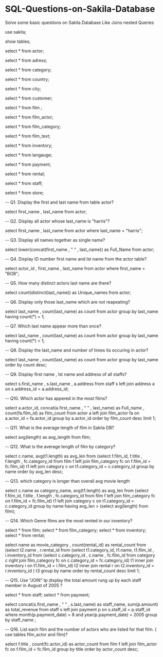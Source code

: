 # SQL-Questions-on-Sakila-Database

Solve  some basic questions on Sakila Database Like Joins nested Queries

use sakila;

show tables;

select  * from actor;

select  * from adress;

select  * from category;

select  * from country;

select  * from city;

select  * from customer;

select  * from film ;

select  * from film_actor;

select  * from film_category;

select  * from film_text;

select  * from inventory;

select  * from langauge;

select  * from payment;

select  * from rental;

select  * from staff;

select  * from store;

-- Q1. Display the first and last name from table actor?

select first_name , last_name from actor;

-- Q2. Display all actor whose last_name is "harris"?

select first_name , last_name from actor where last_name = "harris";

-- Q3. Display all names  together as single name?

select lower(concat(first_name , " " , last_name)) as Full_Name from actor;

-- Q4. Display  ID number first name and lst name from the actor table?

select actor_id , first_name , last_name from  actor where first_name = "BOB";

-- Q5. How many distinct actors last name are there?

select count(distinct(last_name)) as Unique_names from actor;

-- Q6. Display only those last_name which are not reapeating?

select last_name , count(last_name) as count from actor group by last_name having count(*) = 1;

-- Q7. Which last name appear more than once?

select last_name , count(last_name) as count from actor group by last_name having count(*) > 1;

-- Q8. Display the last_name and number of times its occuring in actor?

select last_name , count(last_name) as count from actor group by last_name order by count desc;

-- Q9. Display first name , lst name and address of all staffs?

select s.first_name , s.last_name , a.address from 
staff s left join address a
on
s.address_id = a.address_id;

-- Q10. Which actor has appered in the most films?

select a.actor_id, concat(a.first_name , " " , last_name) as Full_name , count(fa.film_id) as film_count
from 
actor a left join film_actor fa
on 
a.actor_id = fa.actor_id
group by   a.actor_id
order by film_count desc
limit 1;

-- Q11. What is the average length of film in Sakila DB?

select avg(length) as avg_length from film;

-- Q12. What is the average length of film by category?

select c.name,  avg(t1.length) as avg_len from 
(select f.film_id, f.title , f.length , fc.category_id
from 
film f left join film_category fc
on f.film_id = fc.film_id) t1
left join  category c
on t1.category_id = c.category_id
group by name
order by avg_len desc;

-- Q13. which category is longer than overall avg movie length

select c.name as category_name,  avg(t1.length) as avg_len from 
(select f.film_id, f.title , f.length , fc.category_id
from 
film f left join film_category fc
on f.film_id = fc.film_id) t1
left join  category c
on t1.category_id = c.category_id
group by name
having avg_len > (select avg(length) from film);

-- Q14. Which Genre films are the most rented in our inventory?

select * from film;
select * from film_category;
select * from inventory;
select * from rental;

select name as movie_category , count(rental_id) as rental_count from
(select t2.name , r.rental_id from 
(select t1.category_id, t1.name, t1.film_id , i.inventory_id from 
(select c.category_id , c.name , fc.film_id from category c
right join film_category fc
on c.category_id = fc.category_id) t1
inner join inventory i
on t1.film_id = i.film_id) t2 
inner join rental r
on t2.inventory_id = r.inventory_id ) t3
group by name
order by rental_count desc limit 1;

-- Q15.  Use "JOIN" tp display the total amount rung up by each staff member in August of 2005 ?

select * from staff;
select * from payment;


select concat(s.first_name , " " , s.last_name) as staff_name, sum(p.amount) as total_revenue from staff s
left join payment p
on s.staff_id = p.staff_id
where 
month(p.payment_date) = 8
and 
year(p.payment_date) = 2005
group by staff_name ; 


-- Q16. List each  film and the number of actors who are listed for that film. ( use tables film_actor and film)?

select f.title , count(fc.actor_id) as actor_count from film f
left join film_actor fc
on f.film_id = fc.film_id
group by title
order by actor_count desc;













